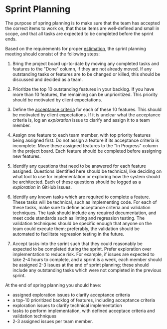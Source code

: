 # Sprint Planning

The purpose of spring planning is to make sure that the team has accepted the correct items to work on, that those items are well-defined and small in scope, and that all tasks are expected to be completed before the sprint ends.

Based on the requirements for proper [estimation](./estimation.md), the sprint planning meeting should consist of the following steps:

1. Bring the project board up-to-date by moving any completed tasks and features to the "Done" column, if they are not already moved.  If any outstanding tasks or features are to be changed or killed, this should be discussed and decided as a team.

2. Prioritize the top 10 outstanding features in your backlog.  If you have more than 10 features, the remaining can be unprioritized.  This priority should be motivated by client expectations.

3. Define the [acceptance criteria](https://www.softwaretestinghelp.com/user-story-acceptance-criteria/) for each of these 10 features.  This should be motivated by client expectations.  If it is unclear what the acceptance criteria is, log an *exploration* issue to clarify and assign it to a team member.

4. Assign one feature to each team member, with top priority features being assigned first.  Do not assign a feature if its acceptance criteria is incomplete.  Move these assigned features to the "In Progress" column in the project board.  Each feature should be completed before assigning new features.

5. Identify any questions that need to be answered for each feature assigned.  Questions identified here should be technical, like deciding on what tool to use for implementation or exploring how the system should be architected.  Each of these questions should be logged as a *exploration* in GitHub Issues.

6. Identify any known tasks which are required to complete a feature.  These tasks will be technical, such as implementing code.  For each of these tasks, make sure to define acceptance criteria and validation techniques.  The task should include any required documentation, and meet code standards such as linting and regression testing.  The validation techniques should be specific enough that anyone on the team could execute them; preferably, the validation should be automated to facilitate regression testing in the future.

7. Accept tasks into the sprint such that they could reasonably be expected to be completed during the sprint.  Prefer exploration over implementation to reduce risk.  For example, if issues are expected to take 2-4 hours to complete, and a sprint is a week, each member should be assigned 2-3 issues at the end of sprint planning; these should include any outstanding tasks which were not completed in the previous sprint.

At the end of spring planning you should have:
- assigned exploration issues to clarify acceptance criteria
- a top-10 prioritized backlog of features, including acceptance criteria
- exploration issues to clarify technical implementation
- tasks to perform implementation, with defined acceptace criteria and validation techniques
- 2-3 assigned issues per team member.